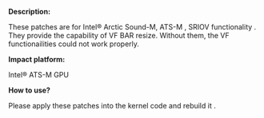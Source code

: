 **Description:**

These patches are for Intel® Arctic Sound-M, ATS-M , SRIOV functionality . They provide the capability of VF BAR resize.
Without them, the VF functionailities could not work properly.

**Impact platform:**

Intel® ATS-M GPU

**How to use?**

Please apply these patches into the kernel code and rebuild it .
